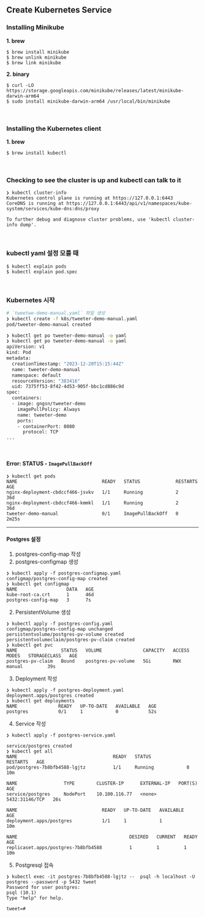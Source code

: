 ## Create Kubernetes Service

### Installing Minikube

**1. brew**

```
$ brew install minikube
$ brew unlink minikube
$ brew link minikube
```

**2. binary**

```
$ curl -LO https://storage.googleapis.com/minikube/releases/latest/minikube-darwin-arm64
$ sudo install minikube-darwin-arm64 /usr/local/bin/minikube
```

<br/>

### Installing the Kubernetes client

**1. brew**

```
$ brew install kubectl
```

<br/>

### Checking to see the cluster is up and kubectl can talk to it

```
❯ kubectl cluster-info
Kubernetes control plane is running at https://127.0.0.1:6443
CoreDNS is running at https://127.0.0.1:6443/api/v1/namespaces/kube-system/services/kube-dns:dns/proxy

To further debug and diagnose cluster problems, use 'kubectl cluster-info dump'.
```

<br/>

### kubectl yaml 설정 모를 때

```
$ kubectl explain pods
$ kubectl explain pod.spec
```

<br/>

### Kubernetes 시작

```Bash
# `tweetwe-demo-manual.yaml` 파일 생성
❯ kubectl create -f k8s/tweeter-demo-manual.yaml
pod/tweeter-demo-manual created

❯ kubectl get po tweeter-demo-manual -o yaml
❯ kubectl get po tweeter-demo-manual -o yaml
apiVersion: v1
kind: Pod
metadata:
  creationTimestamp: "2023-12-20T15:15:44Z"
  name: tweeter-demo-manual
  namespace: default
  resourceVersion: "383416"
  uid: 7375ff53-8f42-4d53-905f-bbc1cd886c9d
spec:
  containers:
  - image: gngsn/tweeter-demo
    imagePullPolicy: Always
    name: tweeter-demo
    ports:
    - containerPort: 8080
      protocol: TCP
...
```

<br/>

#### Error: STATUS - `ImagePullBackOff`

```
❯ kubectl get pods
NAME                               READY   STATUS             RESTARTS   AGE
nginx-deployment-cbdccf466-jsvkv   1/1     Running            2          36d
nginx-deployment-cbdccf466-kmmkl   1/1     Running            2          36d
tweeter-demo-manual                0/1     ImagePullBackOff   0          2m25s
```

---

#### Postgres 설정

1. postgres-config-map 작성
2. postgres-configmap 생성

```
❯ kubectl apply -f postgres-configmap.yaml
configmap/postgres-config-map created
❯ kubectl get configmap
NAME                  DATA   AGE
kube-root-ca.crt      1      46d
postgres-config-map   3      7s
```

2. PersistentVolume 생성

```
❯ kubectl apply -f postgres-config.yaml
configmap/postgres-config-map unchanged
persistentvolume/postgres-pv-volume created
persistentvolumeclaim/postgres-pv-claim created
❯ kubectl get pvc
NAME                STATUS   VOLUME               CAPACITY   ACCESS MODES   STORAGECLASS   AGE
postgres-pv-claim   Bound    postgres-pv-volume   5Gi        RWX            manual         39s
```

3. Deployment 작성

```
❯ kubectl apply -f postgres-deployment.yaml
deployment.apps/postgres created
❯ kubectl get deployments
NAME               READY   UP-TO-DATE   AVAILABLE   AGE
postgres           0/1     1            0           52s
```

4. Service 작성

```
❯ kubectl apply -f postgres-service.yaml

service/postgres created
❯ kubectl get all
NAME                                   READY   STATUS             RESTARTS   AGE
pod/postgres-7b8bfb4588-lgjtz          1/1     Running            0          10m

NAME                 TYPE        CLUSTER-IP      EXTERNAL-IP   PORT(S)          AGE
service/postgres     NodePort    10.100.116.77   <none>        5432:31146/TCP   26s

NAME                               READY   UP-TO-DATE   AVAILABLE   AGE
deployment.apps/postgres           1/1     1            1           10m

NAME                                         DESIRED   CURRENT   READY   AGE
replicaset.apps/postgres-7b8bfb4588          1         1         1       10m
```

5. Postgresql 접속

```
❯ kubectl exec -it postgres-7b8bfb4588-lgjtz --  psql -h localhost -U postgres --password -p 5432 tweet
Password for user postgres: 
psql (10.1)
Type "help" for help.

tweet=# 
```


